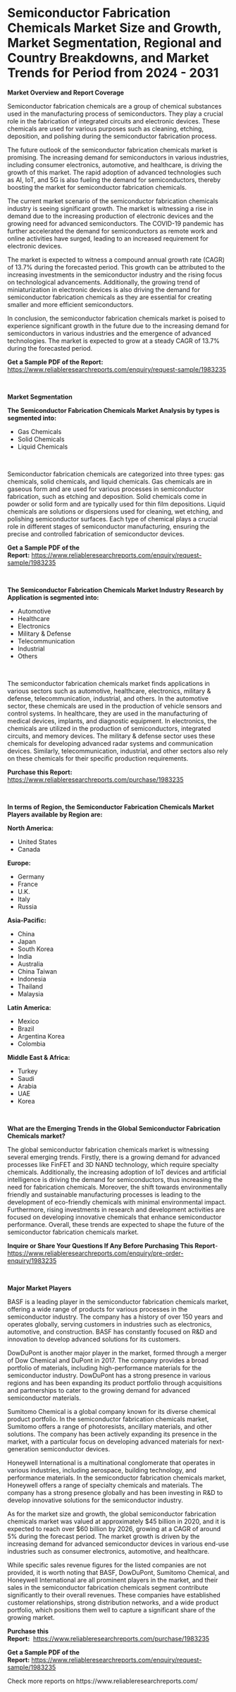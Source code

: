 <p><h1>Semiconductor Fabrication Chemicals Market Size and Growth, Market Segmentation, Regional and Country Breakdowns, and Market Trends for Period from 2024 -  2031</h1></p><p><strong>Market Overview and Report Coverage</strong></p>
<p><p>Semiconductor fabrication chemicals are a group of chemical substances used in the manufacturing process of semiconductors. They play a crucial role in the fabrication of integrated circuits and electronic devices. These chemicals are used for various purposes such as cleaning, etching, deposition, and polishing during the semiconductor fabrication process.</p><p>The future outlook of the semiconductor fabrication chemicals market is promising. The increasing demand for semiconductors in various industries, including consumer electronics, automotive, and healthcare, is driving the growth of this market. The rapid adoption of advanced technologies such as AI, IoT, and 5G is also fueling the demand for semiconductors, thereby boosting the market for semiconductor fabrication chemicals.</p><p>The current market scenario of the semiconductor fabrication chemicals industry is seeing significant growth. The market is witnessing a rise in demand due to the increasing production of electronic devices and the growing need for advanced semiconductors. The COVID-19 pandemic has further accelerated the demand for semiconductors as remote work and online activities have surged, leading to an increased requirement for electronic devices.</p><p>The market is expected to witness a compound annual growth rate (CAGR) of 13.7% during the forecasted period. This growth can be attributed to the increasing investments in the semiconductor industry and the rising focus on technological advancements. Additionally, the growing trend of miniaturization in electronic devices is also driving the demand for semiconductor fabrication chemicals as they are essential for creating smaller and more efficient semiconductors.</p><p>In conclusion, the semiconductor fabrication chemicals market is poised to experience significant growth in the future due to the increasing demand for semiconductors in various industries and the emergence of advanced technologies. The market is expected to grow at a steady CAGR of 13.7% during the forecasted period.</p></p>
<p><strong>Get a Sample PDF of the Report:</strong> <a href="https://www.reliableresearchreports.com/enquiry/request-sample/1983235">https://www.reliableresearchreports.com/enquiry/request-sample/1983235</a></p>
<p>&nbsp;</p>
<p><strong>Market Segmentation</strong></p>
<p><strong>The Semiconductor Fabrication Chemicals Market Analysis by types is segmented into:</strong></p>
<p><ul><li>Gas Chemicals</li><li>Solid Chemicals</li><li>Liquid Chemicals</li></ul></p>
<p>&nbsp;</p>
<p><p>Semiconductor fabrication chemicals are categorized into three types: gas chemicals, solid chemicals, and liquid chemicals. Gas chemicals are in gaseous form and are used for various processes in semiconductor fabrication, such as etching and deposition. Solid chemicals come in powder or solid form and are typically used for thin film depositions. Liquid chemicals are solutions or dispersions used for cleaning, wet etching, and polishing semiconductor surfaces. Each type of chemical plays a crucial role in different stages of semiconductor manufacturing, ensuring the precise and controlled fabrication of semiconductor devices.</p></p>
<p><strong>Get a Sample PDF of the Report:</strong>&nbsp;<a href="https://www.reliableresearchreports.com/enquiry/request-sample/1983235">https://www.reliableresearchreports.com/enquiry/request-sample/1983235</a></p>
<p>&nbsp;</p>
<p><strong>The Semiconductor Fabrication Chemicals Market Industry Research by Application is segmented into:</strong></p>
<p><ul><li>Automotive</li><li>Healthcare</li><li>Electronics</li><li>Military & Defense</li><li>Telecommunication</li><li>Industrial</li><li>Others</li></ul></p>
<p>&nbsp;</p>
<p><p>The semiconductor fabrication chemicals market finds applications in various sectors such as automotive, healthcare, electronics, military & defense, telecommunication, industrial, and others. In the automotive sector, these chemicals are used in the production of vehicle sensors and control systems. In healthcare, they are used in the manufacturing of medical devices, implants, and diagnostic equipment. In electronics, the chemicals are utilized in the production of semiconductors, integrated circuits, and memory devices. The military & defense sector uses these chemicals for developing advanced radar systems and communication devices. Similarly, telecommunication, industrial, and other sectors also rely on these chemicals for their specific production requirements.</p></p>
<p><strong>Purchase this Report:</strong>&nbsp; <a href="https://www.reliableresearchreports.com/purchase/1983235">https://www.reliableresearchreports.com/purchase/1983235</a></p>
<p>&nbsp;</p>
<p><strong>In terms of Region, the Semiconductor Fabrication Chemicals Market Players available by Region are:</strong></p>
<p>
    <p> <strong> North America: </strong>
        <ul>
            <li>United States</li>
            <li>Canada</li>
        </ul>
        </p> 
    <p> <strong> Europe: </strong>
        <ul>
            <li>Germany</li>
            <li>France</li>
            <li>U.K.</li>
            <li>Italy</li>
            <li>Russia</li>
        </ul>
        </p> 
    <p> <strong> Asia-Pacific: </strong>
        <ul>
            <li>China</li>
            <li>Japan</li>
            <li>South Korea</li>
            <li>India</li>
            <li>Australia</li>
            <li>China Taiwan</li>
            <li>Indonesia</li>
            <li>Thailand</li>
            <li>Malaysia</li>
        </ul>
        </p> 
    <p> <strong> Latin America: </strong>
        <ul>
            <li>Mexico</li>
            <li>Brazil</li>
            <li>Argentina Korea</li>
            <li>Colombia</li>
        </ul>
        </p> 
    <p> <strong> Middle East & Africa: </strong>
        <ul>
            <li>Turkey</li>
            <li>Saudi</li>
            <li>Arabia</li>
            <li>UAE</li>
            <li>Korea</li>
        </ul>
    </p>
    </p>
<p>&nbsp;</p>
<p><strong>What are the Emerging Trends in the Global Semiconductor Fabrication Chemicals market?</strong></p>
<p><p>The global semiconductor fabrication chemicals market is witnessing several emerging trends. Firstly, there is a growing demand for advanced processes like FinFET and 3D NAND technology, which require specialty chemicals. Additionally, the increasing adoption of IoT devices and artificial intelligence is driving the demand for semiconductors, thus increasing the need for fabrication chemicals. Moreover, the shift towards environmentally friendly and sustainable manufacturing processes is leading to the development of eco-friendly chemicals with minimal environmental impact. Furthermore, rising investments in research and development activities are focused on developing innovative chemicals that enhance semiconductor performance. Overall, these trends are expected to shape the future of the semiconductor fabrication chemicals market.</p></p>
<p><strong>Inquire or Share Your Questions If Any Before Purchasing This Report</strong>- <a href="https://www.reliableresearchreports.com/enquiry/pre-order-enquiry/1983235">https://www.reliableresearchreports.com/enquiry/pre-order-enquiry/1983235</a></p>
<p>&nbsp;</p>
<p><strong>Major Market Players</strong></p>
<p><p>BASF is a leading player in the semiconductor fabrication chemicals market, offering a wide range of products for various processes in the semiconductor industry. The company has a history of over 150 years and operates globally, serving customers in industries such as electronics, automotive, and construction. BASF has constantly focused on R&D and innovation to develop advanced solutions for its customers.</p><p>DowDuPont is another major player in the market, formed through a merger of Dow Chemical and DuPont in 2017. The company provides a broad portfolio of materials, including high-performance materials for the semiconductor industry. DowDuPont has a strong presence in various regions and has been expanding its product portfolio through acquisitions and partnerships to cater to the growing demand for advanced semiconductor materials.</p><p>Sumitomo Chemical is a global company known for its diverse chemical product portfolio. In the semiconductor fabrication chemicals market, Sumitomo offers a range of photoresists, ancillary materials, and other solutions. The company has been actively expanding its presence in the market, with a particular focus on developing advanced materials for next-generation semiconductor devices.</p><p>Honeywell International is a multinational conglomerate that operates in various industries, including aerospace, building technology, and performance materials. In the semiconductor fabrication chemicals market, Honeywell offers a range of specialty chemicals and materials. The company has a strong presence globally and has been investing in R&D to develop innovative solutions for the semiconductor industry.</p><p>As for the market size and growth, the global semiconductor fabrication chemicals market was valued at approximately $45 billion in 2020, and it is expected to reach over $60 billion by 2026, growing at a CAGR of around 5% during the forecast period. The market growth is driven by the increasing demand for advanced semiconductor devices in various end-use industries such as consumer electronics, automotive, and healthcare.</p><p>While specific sales revenue figures for the listed companies are not provided, it is worth noting that BASF, DowDuPont, Sumitomo Chemical, and Honeywell International are all prominent players in the market, and their sales in the semiconductor fabrication chemicals segment contribute significantly to their overall revenues. These companies have established customer relationships, strong distribution networks, and a wide product portfolio, which positions them well to capture a significant share of the growing market.</p></p>
<p><strong>Purchase this Report:</strong>&nbsp;&nbsp;<a href="https://www.reliableresearchreports.com/purchase/1983235">https://www.reliableresearchreports.com/purchase/1983235</a></p>
<p></p>
<p><strong>Get a Sample PDF of the Report:</strong>&nbsp;<a href="https://www.reliableresearchreports.com/enquiry/request-sample/1983235">https://www.reliableresearchreports.com/enquiry/request-sample/1983235</a></p>
<p>Check more reports on https://www.reliableresearchreports.com/</p>
